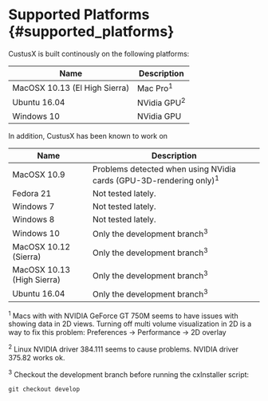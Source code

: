 Supported Platforms {#supported_platforms}
===================

CustusX is built continously on the following platforms:

| Name                          | Description
| ----------------------------- | -----------------------------
| MacOSX 10.13 (El High Sierra) | Mac Pro<sup>1</sup>
| Ubuntu 16.04                  | NVidia GPU<sup>2</sup>
| Windows 10                    | NVidia GPU

In addition, CustusX has been known to work on

| Name                         | Description
| ---------------------------- | -----------------------------
| MacOSX 10.9                  | Problems detected when using NVidia cards (GPU-3D-rendering only)<sup>1</sup>
| Fedora 21                    | Not tested lately.
| Windows 7                    | Not tested lately.
| Windows 8                    | Not tested lately.
| Windows 10                   | Only the development branch<sup>3</sup>
| MacOSX 10.12 (Sierra)        | Only the development branch<sup>3</sup>
| MacOSX 10.13 (High Sierra)   | Only the development branch<sup>3</sup>
| Ubuntu 16.04                 | Only the development branch<sup>3</sup>

<sup>1</sup> Macs with with NVIDIA GeForce GT 750M seems to have issues with showing data in 2D views.
Turning off multi volume visualization in 2D is a way to fix this problem: Preferences -> Performance -> 2D overlay

<sup>2</sup> Linux NVIDIA driver 384.111 seems to cause problems. NVIDIA driver 375.82 works ok.

<sup>3</sup> Checkout the development branch before running the cxInstaller script:

    git checkout develop
